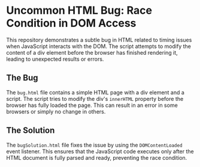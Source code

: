 # Uncommon HTML Bug: Race Condition in DOM Access

This repository demonstrates a subtle bug in HTML related to timing issues when JavaScript interacts with the DOM. The script attempts to modify the content of a div element before the browser has finished rendering it, leading to unexpected results or errors.

## The Bug

The `bug.html` file contains a simple HTML page with a div element and a script. The script tries to modify the div's `innerHTML` property before the browser has fully loaded the page. This can result in an error in some browsers or simply no change in others.

## The Solution

The `bugSolution.html` file fixes the issue by using the `DOMContentLoaded` event listener. This ensures that the JavaScript code executes only after the HTML document is fully parsed and ready, preventing the race condition.